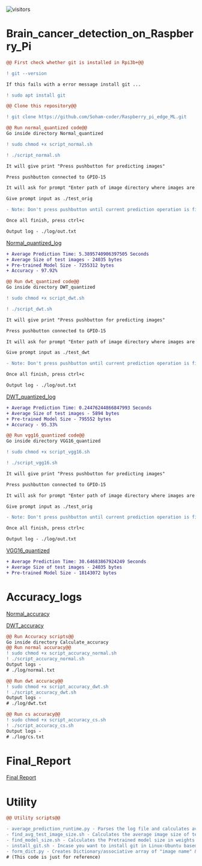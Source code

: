 ![visitors](https://visitor-badge.glitch.me/badge?page_id=Soham-coder-Raspberry_pi_edge_ML)
# Brain_cancer_detection_on_Raspberry_Pi

```diff
@@ First check whether git is installed in Rpi3b+@@

! git --version

If this fails with a error message install git ...

! sudo apt install git
```


```diff
@@ Clone this repository@@

! git clone https://github.com/Soham-coder/Raspberry_pi_edge_ML.git
```





```diff
@@ Run normal_quantized code@@
Go inside directory Normal_quantized

! sudo chmod +x script_normal.sh

! ./script_normal.sh

It will give print "Press pushbutton for predicting images"

Press pushbutton connected to GPIO-15

It will ask for prompt "Enter path of image directory where images are present:"

Give prompt input as ./test_orig

- Note: Don't press pushbutton until current prediction operation is finished, else it will ask for next prompt

Once all finish, press ctrl+c

Output log - ./log/out.txt
```
<a href="Normal_quantized/log/out.txt">Normal_quantized_log</a>

```diff
+ Average Prediction Time: 5.3895740906397505 Seconds
+ Average Size of test images - 24035 bytes
+ Pre-trained Model Size - 7255312 bytes
+ Accuracy - 97.92% 
```







```diff
@@ Run dwt_quantized code@@
Go inside directory DWT_quantized

! sudo chmod +x script_dwt.sh

! ./script_dwt.sh

It will give print "Press pushbutton for predicting images"

Press pushbutton connected to GPIO-15

It will ask for prompt "Enter path of image directory where images are present:"

Give prompt input as ./test_dwt

- Note: Don't press pushbutton until current prediction operation is finished, else it will ask for next prompt

Once all finish, press ctrl+c

Output log - ./log/out.txt
```
<a href="DWT_quantized/log/out.txt">DWT_quantized_log</a>
```diff
+ Average Prediction Time: 0.24476244866847993 Seconds
+ Average Size of test images - 5894 bytes
+ Pre-trained Model Size - 795552 bytes
+ Accuracy - 95.33%
```



```diff
@@ Run vgg16_quantized code@@
Go inside directory VGG16_quantized

! sudo chmod +x script_vgg16.sh

! ./script_vgg16.sh

It will give print "Press pushbutton for predicting images"

Press pushbutton connected to GPIO-15

It will ask for prompt "Enter path of image directory where images are present:"

Give prompt input as ./test_orig

- Note: Don't press pushbutton until current prediction operation is finished, else it will ask for next prompt

Once all finish, press ctrl+c

Output log - ./log/out.txt
```
<a href="VGG16_quantized/log/out.txt">VGG16_quantized</a>
```diff
+ Average Prediction Time: 30.64683867924249 Seconds
+ Average Size of test images - 24035 bytes
+ Pre-trained Model Size - 18143072 bytes
```








# Accuracy_logs

<a href="Calculate_accuracy/log/normal.txt">Normal_accuracy</a> <br>

<a href="Calculate_accuracy/log/dwt.txt">DWT_accuracy</a>

```diff
@@ Run Accuracy scripts@@
Go inside directory Calculate_accuracy
@@ Run normal accuracy@@
! sudo chmod +x script_accuracy_normal.sh
! ./script_accuracy_normal.sh
Output logs - 
# ./log/normal.txt

@@ Run dwt accuracy@@
! sudo chmod +x script_accuracy_dwt.sh
! ./script_accuracy_dwt.sh
Output logs -
# ./log/dwt.txt

@@ Run cs accuracy@@
! sudo chmod +x script_accuracy_cs.sh
! ./script_accuracy_cs.sh
Output logs - 
# ./log/cs.txt
```


# Final_Report
<a href="https://docs.google.com/document/d/1-opeGVWXdi5GVH5XuO0zO1pk_tW50uZuuCSQMujsFfE/edit">Final Report</a> <br>


# Utility
```diff
@@ Utility scripts@@

- average_prediction_runtime.py - Parses the log file and calculates average prediction time
- find_avg_test_image_size.sh - Calculates the average image size of test images in test image folder in bytes
- find_model_size.sh - Calculates the Pretrained model size in weights folder
- install_git.sh - Incase you want to install git in Linux-Ubuntu based system through apt package manager, use this
- form_dict.py - Creates Dictionary/associative array of "image name" & "category"- Enter prompt as ./test_dwt
# (This code is just for reference)
```